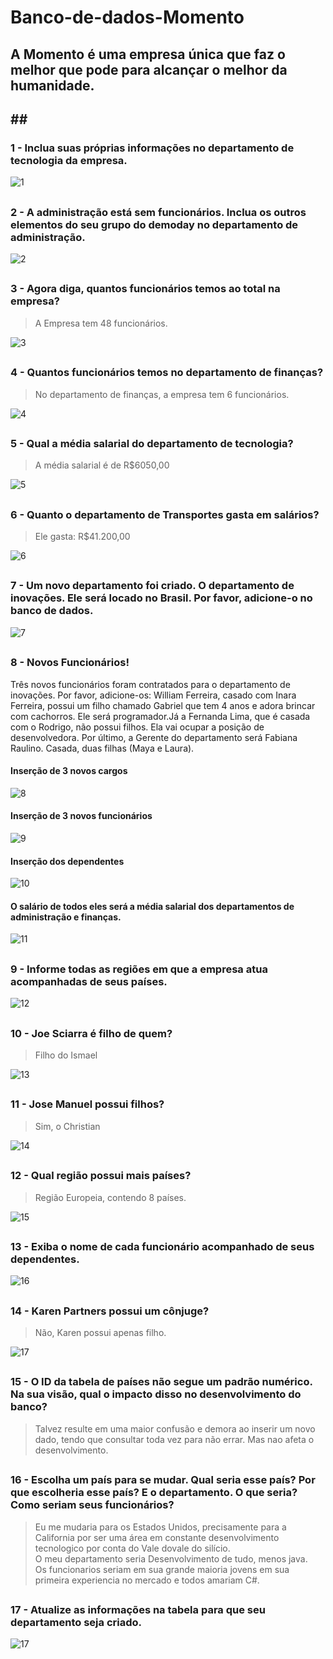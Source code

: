 # Banco-de-dados-Momento

<h2>A Momento é uma empresa única que faz o melhor que pode para alcançar o melhor da humanidade. <h2>
##
  
<h3> 1 - Inclua suas próprias informações no departamento de tecnologia da empresa. </h3>

![1](https://user-images.githubusercontent.com/92994715/200075623-1436772c-8cf7-4d8c-98f3-d2661869c446.png)
##

<h3> 2 -  A administração está sem funcionários. Inclua os outros elementos do seu grupo do demoday no departamento de administração. </h3>

![2](https://user-images.githubusercontent.com/92994715/200076184-c8ff6204-346d-4375-b2bf-80bbc24b48a8.png)
##

<h3> 3 -  Agora diga, quantos funcionários temos ao total na empresa? </h3>

> A Empresa tem 48 funcionários.


![3](https://user-images.githubusercontent.com/92994715/200076436-81c4a947-c46b-4b9a-857b-0449181fc761.png)
##

<h3> 4 -  Quantos funcionários temos no departamento de finanças? </h3>

> No departamento de finanças, a empresa tem 6 funcionários.

![4](https://user-images.githubusercontent.com/92994715/200076936-4f155120-0b42-44fb-aa4c-40d10328b03d.png)
##

<h3> 5 -  Qual a média salarial do departamento de tecnologia? </h3>

> A média salarial é de R$6050,00

![5](https://user-images.githubusercontent.com/92994715/200077452-5d144bf9-db35-4a05-a13d-697fde19c00d.png)
##

<h3> 6 - Quanto o departamento de Transportes gasta em salários? </h3>

> Ele gasta: R$41.200,00

![6](https://user-images.githubusercontent.com/92994715/200077813-b35af5be-c601-404d-9734-b5eb8cac6673.png)
##

<h3> 7 -   Um novo departamento foi criado. O departamento de inovações. Ele será locado no Brasil. Por favor, adicione-o no banco de dados. </h3>

![7](https://user-images.githubusercontent.com/92994715/200077970-a30e318e-5b89-4673-8408-f0e84d2062c4.png)
##

<h3> 8 -  Novos Funcionários! </h3>
Três novos funcionários foram contratados para o departamento de inovações. Por favor, adicione-os: William Ferreira, casado com Inara Ferreira, possui um filho chamado Gabriel que tem 4 anos e adora brincar com cachorros. Ele será programador.Já a Fernanda Lima, que é casada com o Rodrigo, não possui filhos. Ela vai ocupar a posição de desenvolvedora.  Por último, a Gerente do departamento será Fabiana Raulino. Casada, duas filhas (Maya e Laura). 

<h4> Inserção de 3 novos cargos </h4>

![8](https://user-images.githubusercontent.com/92994715/200078213-cb5e83a1-d7a4-4469-83eb-b694455cf37a.png)

<h4> Inserção de 3 novos funcionários </h4>

![9](https://user-images.githubusercontent.com/92994715/200078568-15488744-540e-45e2-9740-41997e54df8c.png)


<h4> Inserção dos dependentes </h4>

![10](https://user-images.githubusercontent.com/92994715/200078675-f4a116c2-499c-4b50-8d99-d8ae1cfa21d0.png)

<h4>O salário de todos eles será a média salarial dos departamentos de administração e finanças. </h4>

![11](https://user-images.githubusercontent.com/92994715/200078942-64b42dd0-f7c3-4192-931b-e5bdc107ddd6.png)

##

<h3> 9 -  Informe todas as regiões em que a empresa atua acompanhadas de seus países. </h3>

![12](https://user-images.githubusercontent.com/92994715/200079570-2fcf79a0-3925-448b-8e0b-4ff5fef11b0a.png)

##

<h3> 10 -  Joe Sciarra é filho de quem? </h3>

>Filho do Ismael

![13](https://user-images.githubusercontent.com/92994715/200079871-a7a9d281-0fff-49c6-a1f2-5d88d75dbdd6.png)

##

<h3> 11 -  Jose Manuel possui filhos? </h3>

> Sim, o Christian

![14](https://user-images.githubusercontent.com/92994715/200080149-4e90815f-8379-4c15-acb2-8998ce43238d.png)

##

<h3> 12 -  Qual região possui mais países? </h3>

> Região Europeia, contendo 8 países.

![15](https://user-images.githubusercontent.com/92994715/200080418-025abca0-8f6b-4d1c-bb02-1dc2221759f5.png)

##


<h3> 13 - Exiba o nome de cada funcionário acompanhado de seus dependentes. </h3>

![16](https://user-images.githubusercontent.com/92994715/200080686-52da42d3-000e-4880-abae-6a49a36411fc.png)

##


<h3> 14 -  Karen Partners possui um cônjuge? </h3>

>Não, Karen possui apenas filho.

![17](https://user-images.githubusercontent.com/92994715/200080834-697d3fe4-2fe4-4684-b45b-107d20732f35.png)
##

<h3> 15 -  O ID da tabela de países não segue um padrão numérico. Na sua visão, qual o impacto disso no desenvolvimento do banco? </h3>

>Talvez resulte em uma maior confusão e demora ao inserir um novo dado, tendo que consultar toda vez para não errar. Mas nao afeta o desenvolvimento.
##

<h3> 16 -  Escolha um país para se mudar. Qual seria esse país? Por que escolheria esse país? E o departamento. O que seria? Como seriam seus funcionários? </h3>

>Eu me mudaria para os Estados Unidos, precisamente para a California por ser uma área em constante desenvolvimento tecnologico por conta do Vale dovale do silício.
> <br> O meu departamento seria Desenvolvimento de tudo, menos java. 
> <br> Os funcionarios seriam em sua grande maioria jovens em sua primeira experiencia no mercado e todos amariam C#.

##

<h3> 17 -  Atualize as informações na tabela para que seu departamento seja criado. </h3>

![17](https://user-images.githubusercontent.com/92994715/200081183-38ebf1bc-5cfc-42cf-848b-b6eaf405f57e.png)

